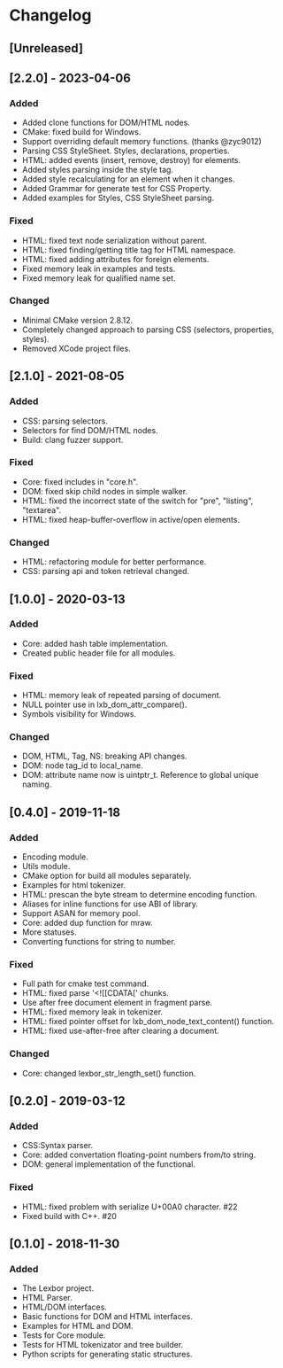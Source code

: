# Changelog
   
## [Unreleased]

## [2.2.0] - 2023-04-06
### Added
- Added clone functions for DOM/HTML nodes.
- CMake: fixed build for Windows.
- Support overriding default memory functions. (thanks @zyc9012)
- Parsing CSS StyleSheet. Styles, declarations, properties.
- HTML: added events (insert, remove, destroy) for elements.
- Added styles parsing inside the style tag.
- Added style recalculating for an element when it changes.
- Added Grammar for generate test for CSS Property.
- Added examples for Styles, CSS StyleSheet parsing.

### Fixed
- HTML: fixed text node serialization without parent.
- HTML: fixed finding/getting title tag for HTML namespace.
- HTML: fixed adding attributes for foreign elements.
- Fixed memory leak in examples and tests.
- Fixed memory leak for qualified name set.

### Changed
- Minimal CMake version 2.8.12.
- Completely changed approach to parsing CSS (selectors, properties, styles).
- Removed XCode project files.

## [2.1.0] - 2021-08-05
### Added
- CSS: parsing selectors.
- Selectors for find DOM/HTML nodes.
- Build: clang fuzzer support.

### Fixed
- Core: fixed includes in "core.h".
- DOM: fixed skip child nodes in simple walker.
- HTML: fixed the incorrect state of the switch for "pre", "listing", "textarea".
- HTML: fixed heap-buffer-overflow in active/open elements.

### Changed
- HTML: refactoring module for better performance.
- CSS: parsing api and token retrieval changed.

## [1.0.0] - 2020-03-13
### Added
- Core: added hash table implementation.
- Created public header file for all modules.

### Fixed
- HTML: memory leak of repeated parsing of document.
- NULL pointer use in lxb_dom_attr_compare().
- Symbols visibility for Windows.

### Changed
- DOM, HTML, Tag, NS: breaking API changes.
- DOM: node tag_id to local_name.
- DOM: attribute name now is uintptr_t. Reference to global unique naming.

## [0.4.0] - 2019-11-18
### Added
- Encoding module.
- Utils module.
- CMake option for build all modules separately.
- Examples for html tokenizer.
- HTML: prescan the byte stream to determine encoding function.
- Aliases for inline functions for use ABI of library.
- Support ASAN for memory pool.
- Core: added dup function for mraw.
- More statuses.
- Converting functions for string to number.

### Fixed
- Full path for cmake test command.
- HTML: fixed parse '<![[CDATA[' chunks.
- Use after free document element in fragment parse.
- HTML: fixed memory leak in tokenizer.
- HTML: fixed pointer offset for lxb_dom_node_text_content() function.
- HTML: fixed use-after-free after clearing a document.

### Changed
- Core: changed lexbor_str_length_set() function.

## [0.2.0] - 2019-03-12
### Added
- CSS:Syntax parser.
- Core: added convertation floating-point numbers from/to string.
- DOM: general implementation of the functional.

### Fixed
- HTML: fixed problem with serialize U+00A0 character. #22
- Fixed build with C++. #20

## [0.1.0] - 2018-11-30
### Added
- The Lexbor project.
- HTML Parser.
- HTML/DOM interfaces.
- Basic functions for DOM and HTML interfaces.
- Examples for HTML and DOM.
- Tests for Core module.
- Tests for HTML tokenizator and tree builder.
- Python scripts for generating static structures.
